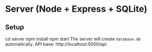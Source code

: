 # Server (Node + Express + SQLite)
## Setup
cd server
npm install
npm start
The server will create `database.db` automatically.
API base: http://localhost:5000/api
